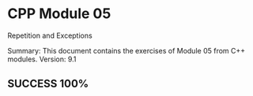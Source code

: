 # CPP Module 05

Repetition and Exceptions

Summary:
This document contains the exercises of Module 05 from C++ modules.
Version: 9.1

## SUCCESS 100%